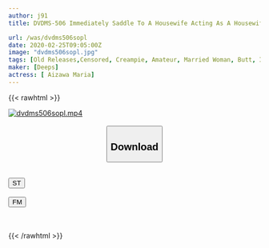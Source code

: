```yaml
---
author: j91
title: DVDMS-506 Immediately Saddle To A Housewife Acting As A Housewife With A Fair Big Ass! The Married Woman Who Was Captivated By The Big Penis Rushed To The Next Day Without Permission, So I Gave It Many Times Until I Was Satisfied

url: /was/dvdms506sopl
date: 2020-02-25T09:05:00Z
image: "dvdms506sopl.jpg"
tags: [Old Releases,Censored, Creampie, Amateur, Married Woman, Butt, Impromptu Sex	]
maker: [Deeps]
actress: [ Aizawa Maria]
---
```



{{< rawhtml >}}

<div class="video" data-videoid="xZyyVlvm9wCk4Z0">
    <a href="javascript:;">
        <img src="/was/dvdms506sopl/dvdms506sopl.jpg" width="WIDTH" height="HEIGHT" alt="dvdms506sopl.mp4" loading="lazy">
    </a>
</div>

<script type="text/javascript" src="https://j91.asia/asset/on-demand-st.js"></script>

<br>
  <link rel="stylesheet" href="https://j91.asia/asset/bs5.css">
  
  <center>
  <button class="btn btn-primary" type="button" data-bs-toggle="collapse" data-bs-target=".multi-collapse" aria-expanded="false" aria-controls="multiCollapseExample1 multiCollapseExample2"><h2>Download</h2></button></center>
</p>
<div class="row">
  <div class="col">
    <div class="collapse multi-collapse" id="multiCollapseExample1">
      <div class="card card-body">
	      	      <br>
<div class="buttons">  
<a href="https://streamtape.to/v/xZyyVlvm9wCk4Z0" target="_blank"><button class="btn-hover color-3"><i class="fa fa-download"></i> ST</button></a></div>
    </div>
  </div>
</div>
  <div class="col">
    <div class="collapse multi-collapse" id="multiCollapseExample2">
      <div class="card card-body">
	      <br>
<div class="buttons">
    <a href="https://filemoon.sx/d/h83uh8dvouh2" target="_blank"><button class="btn-hover color-8"><i class="fa fa-download"></i> FM</button></a></div>
<br><br>
      </div>
    </div>
  </div>
</div>

{{< /rawhtml >}}
